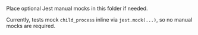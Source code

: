 Place optional Jest manual mocks in this folder if needed.

Currently, tests mock `child_process` inline via `jest.mock(...)`, so no manual mocks are required.

